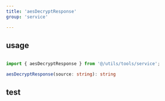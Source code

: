 ```yaml
---
title: 'aesDecryptResponse'
group: 'service'

---
```




## usage

``` ts

import { aesDecryptResponse } from '@/utils/tools/service';

aesDecryptResponse(source: string): string

```

## test

<code src="../../src/demo/tools/aesdecry.tsx" inline ></code>
